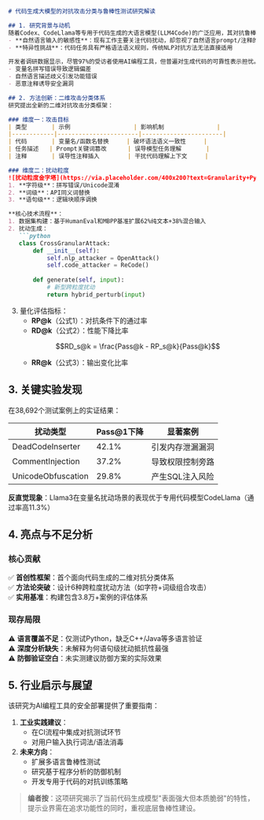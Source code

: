 ```markdown
# 代码生成大模型的对抗攻击分类与鲁棒性测试研究解读

## 1. 研究背景与动机
随着Codex、CodeLlama等专用于代码生成的大语言模型(LLM4Code)的广泛应用，其对抗鲁棒性问题逐渐凸显。当前研究存在两个关键空白：
- **自然语言输入的敏感性**：现有工作主要关注代码扰动，却忽视了自然语言prompt/注释的对抗影响
- **特异性挑战**：代码任务具有严格语法语义规则，传统NLP对抗方法无法直接适用

开发者调研数据显示，尽管97%的受访者使用AI编程工具，但普遍对生成代码的可靠性表示担忧。特别是在以下场景：
- 变量名拼写错误导致逻辑偏差
- 自然语言描述歧义引发功能错误
- 恶意注释诱导安全漏洞

## 2. 方法创新：二维攻击分类体系
研究提出全新的二维对抗攻击分类框架：

### 维度一：攻击目标
| 类型       | 示例                  | 影响机制               |
|------------|-----------------------|-----------------------|
| 代码       | 变量名/函数名替换     | 破坏语法语义一致性     |
| 任务描述   | Prompt关键词篡改      | 误导模型任务理解       |
| 注释       | 误导性注释插入        | 干扰代码理解上下文     |

### 维度二：扰动粒度
![扰动粒度金字塔](https://via.placeholder.com/400x200?text=Granularity+Pyramid+Diagram)
1. **字符级**：拼写错误/Unicode混淆
2. **词级**：API同义词替换
3. **语句级**：逻辑块顺序调换

**核心技术流程**：
1. 数据集构建：基于HumanEval和MBPP基准扩展62%纯文本+38%混合输入
2. 扰动生成：
   ```python
   class CrossGranularAttack:
       def __init__(self):
           self.nlp_attacker = OpenAttack()
           self.code_attacker = ReCode()
           
       def generate(self, input):
           # 新型跨粒度扰动
           return hybrid_perturb(input) 
   ```
3. 量化评估指标：
   - **RP@k**（公式1）：对抗条件下的通过率
   - **RD@k**（公式2）：性能下降比率
   ```math
   RD_s@k = \frac{Pass@k - RP_s@k}{Pass@k}
   ```
   - **RR@k**（公式3）：输出变化比率

## 3. 关键实验发现
在38,692个测试案例上的实证结果：

| 扰动类型          | Pass@1下降 | 显著案例                     |
|-------------------|------------|-----------------------------|
| DeadCodeInserter  | 42.1%      | 引发内存泄漏漏洞            |
| CommentInjection  | 37.2%      | 导致权限控制旁路            |
| UnicodeObfuscation| 29.8%      | 产生SQL注入风险             |

**反直觉现象**：Llama3在变量名扰动场景的表现优于专用代码模型CodeLlama（通过率高11.3%）

## 4. 亮点与不足分析
### 核心贡献
✅ **首创性框架**：首个面向代码生成的二维对抗分类体系  
✅ **方法论突破**：设计6种跨粒度扰动方法（如字符+词级组合攻击）  
✅ **实用基准**：构建包含3.8万+案例的评估体系  

### 现存局限
⚠️ **语言覆盖不足**：仅测试Python，缺乏C++/Java等多语言验证  
⚠️ **深度分析缺失**：未解释为何语句级扰动抵抗性最强  
⚠️ **防御验证空白**：未实测建议防御方案的实际效果  

## 5. 行业启示与展望
该研究为AI编程工具的安全部署提供了重要指南：
1. **工业实践建议**：
   - 在CI流程中集成对抗测试环节
   - 对用户输入执行词法/语法消毒
2. **未来方向**：
   - 扩展多语言鲁棒性测试
   - 研究基于程序分析的防御机制
   - 开发专用于代码的对抗训练策略

> **编者按**：这项研究揭示了当前代码生成模型"表面强大但本质脆弱"的特性，提示业界需在追求功能性的同时，重视底层鲁棒性建设。
```